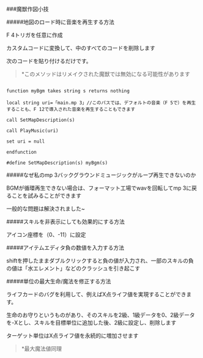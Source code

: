 ###魔獣作図小技

#####地図のロード時に音楽を再生する方法

F 4トリガを任意に作成

カスタムコードに変換して、中のすべてのコードを削除します

次のコードを貼り付けるだけです。

>*このメソッドはリメイクされた魔獣では無効になる可能性があります

```jass

function myBgm takes string s returns nothing

local string uri=「main.mp 3」//このパスでは、デフォルトの音楽（F 5で）を再生することも、F 12で導入された音楽を再生することもできます

call SetMapDescription(s)

call PlayMusic(uri)

set uri = null

endfunction

#define SetMapDescription(s) myBgm(s)

```

#####なぜ私のmp 3バックグラウンドミュージックがループ再生できないのか

BGMが循環再生できない場合は、フォーマット工場でwavを回転してmp 3に戻ることを試みることができます

一般的な問題は解決されました~

#####スキルを非表示にしても効果的にする方法

アイコン座標を（0、-11）に設定

#####アイテムエディタ負の数値を入力する方法

shiftを押したままダブルクリックすると負の値が入力され、一部のスキルの負の値は「水エレメント」などのクラッシュを引き起こす

#####単位の最大生命/魔法を修正する方法

ライフカードのバグを利用して、例えばX点ライフ値を実現することができます。

生命のお守りというものがあり、そのスキルを2級、1級データを0、2級データを-Xとし、スキルを目標単位に追加した後、2級に設定し、削除します

ターゲット単位はX点ライフ値を永続的に増加させます

>*最大魔法値同理
